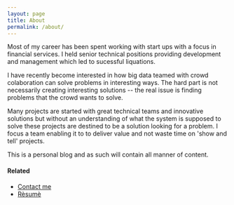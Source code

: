```yaml
---
layout: page
title: About
permalink: /about/
---
```


Most of my career has been spent working with start ups with a focus in financial services.  I held senior technical positions providing development and management which led to sucessful liquations.

I have recently become interested in how big data teamed with crowd colaboration can solve problems in interesting ways.  The hard part is not  necessarily creating interesting solutions -- the real issue is finding problems that the crowd wants to solve.  

Many projects are started with great technical teams and innovative solutions but without an understanding of what the system is supposed to solve these projects are destined to be a solution looking for a problem.  I focus a team enabling it to to deliver value and not waste time on 'show and tell' projects.

This is a personal blog and as such will contain all manner of content.

#### Related

- [Contact me]({{site.baseurl}}/contact/index.html)
- [R&egrave;sum&egrave;]({{site.baseurl}}/contact/index.html)
